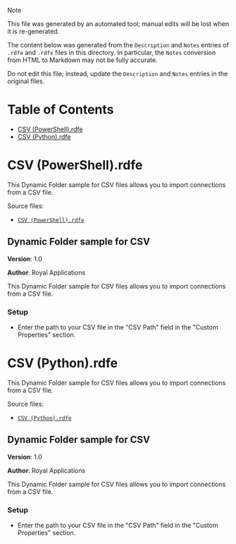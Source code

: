 > [!NOTE]
>
> This file was generated by an automated tool; manual edits will be lost when it is re-generated.
>
> The content below was generated from the `Description` and `Notes` entries of `.rdfe` and `.rdfx` files in this directory.
> In particular, the `Notes` conversion from HTML to Markdown may not be fully accurate.
>
> Do not edit this file; instead, update the `Description` and `Notes` entries in the original files.

# Table of Contents

- [CSV (PowerShell).rdfe](#toc-CSV-PowerShell-rdfe)
- [CSV (Python).rdfe](#toc-CSV-Python-rdfe)

# <a name="toc-CSV-PowerShell-rdfe"></a> CSV (PowerShell).rdfe

This Dynamic Folder sample for CSV files allows you to import connections from a CSV file.

Source files:

- [`CSV (PowerShell).rdfe`](./CSV%20%28PowerShell%29.rdfe)

## **Dynamic Folder sample for CSV**

**Version**: 1.0

**Author**: Royal Applications

This Dynamic Folder sample for CSV files allows you to import connections from a CSV file.

### **Setup**

- Enter the path to your CSV file in the "CSV Path" field in the "Custom Properties" section.

# <a name="toc-CSV-Python-rdfe"></a> CSV (Python).rdfe

This Dynamic Folder sample for CSV files allows you to import connections from a CSV file.

Source files:

- [`CSV (Python).rdfe`](./CSV%20%28Python%29.rdfe)

## **Dynamic Folder sample for CSV**

**Version**: 1.0

**Author**: Royal Applications

This Dynamic Folder sample for CSV files allows you to import connections from a CSV file.

### **Setup**

- Enter the path to your CSV file in the "CSV Path" field in the "Custom Properties" section.

